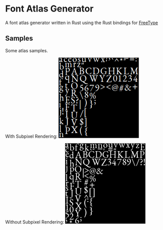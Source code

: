 # Font Atlas Generator

A font atlas generator written in Rust using the Rust bindings for [FreeType](https://www.freetype.org/index.html)

## Samples
Some atlas samples.

With Subpixel Rendering:
![subpixel_sample_1](samples/subpixel_1.png)

Without Subpixel Rendering:
![gray_sample_1](samples/gray_1.png)
